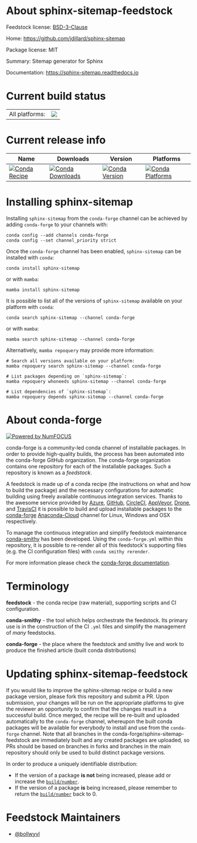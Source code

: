 About sphinx-sitemap-feedstock
==============================

Feedstock license: [BSD-3-Clause](https://github.com/conda-forge/sphinx-sitemap-feedstock/blob/main/LICENSE.txt)

Home: https://github.com/jdillard/sphinx-sitemap

Package license: MIT

Summary: Sitemap generator for Sphinx

Documentation: https://sphinx-sitemap.readthedocs.io

Current build status
====================


<table><tr><td>All platforms:</td>
    <td>
      <a href="https://dev.azure.com/conda-forge/feedstock-builds/_build/latest?definitionId=11409&branchName=main">
        <img src="https://dev.azure.com/conda-forge/feedstock-builds/_apis/build/status/sphinx-sitemap-feedstock?branchName=main">
      </a>
    </td>
  </tr>
</table>

Current release info
====================

| Name | Downloads | Version | Platforms |
| --- | --- | --- | --- |
| [![Conda Recipe](https://img.shields.io/badge/recipe-sphinx--sitemap-green.svg)](https://anaconda.org/conda-forge/sphinx-sitemap) | [![Conda Downloads](https://img.shields.io/conda/dn/conda-forge/sphinx-sitemap.svg)](https://anaconda.org/conda-forge/sphinx-sitemap) | [![Conda Version](https://img.shields.io/conda/vn/conda-forge/sphinx-sitemap.svg)](https://anaconda.org/conda-forge/sphinx-sitemap) | [![Conda Platforms](https://img.shields.io/conda/pn/conda-forge/sphinx-sitemap.svg)](https://anaconda.org/conda-forge/sphinx-sitemap) |

Installing sphinx-sitemap
=========================

Installing `sphinx-sitemap` from the `conda-forge` channel can be achieved by adding `conda-forge` to your channels with:

```
conda config --add channels conda-forge
conda config --set channel_priority strict
```

Once the `conda-forge` channel has been enabled, `sphinx-sitemap` can be installed with `conda`:

```
conda install sphinx-sitemap
```

or with `mamba`:

```
mamba install sphinx-sitemap
```

It is possible to list all of the versions of `sphinx-sitemap` available on your platform with `conda`:

```
conda search sphinx-sitemap --channel conda-forge
```

or with `mamba`:

```
mamba search sphinx-sitemap --channel conda-forge
```

Alternatively, `mamba repoquery` may provide more information:

```
# Search all versions available on your platform:
mamba repoquery search sphinx-sitemap --channel conda-forge

# List packages depending on `sphinx-sitemap`:
mamba repoquery whoneeds sphinx-sitemap --channel conda-forge

# List dependencies of `sphinx-sitemap`:
mamba repoquery depends sphinx-sitemap --channel conda-forge
```


About conda-forge
=================

[![Powered by
NumFOCUS](https://img.shields.io/badge/powered%20by-NumFOCUS-orange.svg?style=flat&colorA=E1523D&colorB=007D8A)](https://numfocus.org)

conda-forge is a community-led conda channel of installable packages.
In order to provide high-quality builds, the process has been automated into the
conda-forge GitHub organization. The conda-forge organization contains one repository
for each of the installable packages. Such a repository is known as a *feedstock*.

A feedstock is made up of a conda recipe (the instructions on what and how to build
the package) and the necessary configurations for automatic building using freely
available continuous integration services. Thanks to the awesome service provided by
[Azure](https://azure.microsoft.com/en-us/services/devops/), [GitHub](https://github.com/),
[CircleCI](https://circleci.com/), [AppVeyor](https://www.appveyor.com/),
[Drone](https://cloud.drone.io/welcome), and [TravisCI](https://travis-ci.com/)
it is possible to build and upload installable packages to the
[conda-forge](https://anaconda.org/conda-forge) [Anaconda-Cloud](https://anaconda.org/)
channel for Linux, Windows and OSX respectively.

To manage the continuous integration and simplify feedstock maintenance
[conda-smithy](https://github.com/conda-forge/conda-smithy) has been developed.
Using the ``conda-forge.yml`` within this repository, it is possible to re-render all of
this feedstock's supporting files (e.g. the CI configuration files) with ``conda smithy rerender``.

For more information please check the [conda-forge documentation](https://conda-forge.org/docs/).

Terminology
===========

**feedstock** - the conda recipe (raw material), supporting scripts and CI configuration.

**conda-smithy** - the tool which helps orchestrate the feedstock.
                   Its primary use is in the construction of the CI ``.yml`` files
                   and simplify the management of *many* feedstocks.

**conda-forge** - the place where the feedstock and smithy live and work to
                  produce the finished article (built conda distributions)


Updating sphinx-sitemap-feedstock
=================================

If you would like to improve the sphinx-sitemap recipe or build a new
package version, please fork this repository and submit a PR. Upon submission,
your changes will be run on the appropriate platforms to give the reviewer an
opportunity to confirm that the changes result in a successful build. Once
merged, the recipe will be re-built and uploaded automatically to the
`conda-forge` channel, whereupon the built conda packages will be available for
everybody to install and use from the `conda-forge` channel.
Note that all branches in the conda-forge/sphinx-sitemap-feedstock are
immediately built and any created packages are uploaded, so PRs should be based
on branches in forks and branches in the main repository should only be used to
build distinct package versions.

In order to produce a uniquely identifiable distribution:
 * If the version of a package **is not** being increased, please add or increase
   the [``build/number``](https://docs.conda.io/projects/conda-build/en/latest/resources/define-metadata.html#build-number-and-string).
 * If the version of a package **is** being increased, please remember to return
   the [``build/number``](https://docs.conda.io/projects/conda-build/en/latest/resources/define-metadata.html#build-number-and-string)
   back to 0.

Feedstock Maintainers
=====================

* [@bollwyvl](https://github.com/bollwyvl/)

